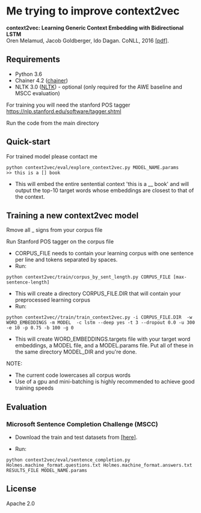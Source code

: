 # Me trying to improve context2vec

**context2vec: Learning Generic Context Embedding with Bidirectional LSTM**  
Oren Melamud, Jacob Goldberger, Ido Dagan. CoNLL, 2016 [[pdf]](http://u.cs.biu.ac.il/~melamuo/publications/context2vec_conll16.pdf).

## Requirements

* Python 3.6
* Chainer 4.2 ([chainer](http://chainer.org/))
* NLTK 3.0 ([NLTK](http://www.nltk.org/))  - optional (only required for the AWE baseline and MSCC evaluation)

For training you will need the stanford POS tagger https://nlp.stanford.edu/software/tagger.shtml

Run the code from the main directory

## Quick-start
For trained model please contact me

```
python context2vec/eval/explore_context2vec.py MODEL_NAME.params
>> this is a [] book
```
* This will embed the entire sentential context 'this is a \_\_ book' and will output the top-10 target words whose embeddings are closest to that of the context.

## Training a new context2vec model

Rmove all _ signs from your corpus file

Run Stanford POS tagger on the corpus file

* CORPUS_FILE needs to contain your learning corpus with one sentence per line and tokens separated by spaces.
* Run:
```
python context2vec/train/corpus_by_sent_length.py CORPUS_FILE [max-sentence-length]
```
* This will create a directory CORPUS_FILE.DIR that will contain your preprocessed learning corpus
* Run:
```
python context2vec//train/train_context2vec.py -i CORPUS_FILE.DIR  -w  WORD_EMBEDDINGS -m MODEL  -c lstm --deep yes -t 3 --dropout 0.0 -u 300 -e 10 -p 0.75 -b 100 -g 0
```
* This will create WORD_EMBEDDINGS.targets file with your target word embeddings, a MODEL file, and a MODEL.params file. Put all of these in the same directory MODEL_DIR and you're done.

  
NOTE:   
* The current code lowercases all corpus words
* Use of a gpu and mini-batching is highly recommended to achieve good training speeds


## Evaluation

### Microsoft Sentence Completion Challenge (MSCC)

* Download the train and test datasets from [[here]](https://www.microsoft.com/en-us/research/project/msr-sentence-completion-challenge/).

* Run:  
```
python context2vec/eval/sentence_completion.py Holmes.machine_format.questions.txt Holmes.machine_format.answers.txt RESULTS_FILE MODEL_NAME.params
```



## License

Apache 2.0







